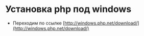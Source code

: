 # Установка php под windows

- Переходим по ссылке [http://windows.php.net/download/](http://windows.php.net/download/)
